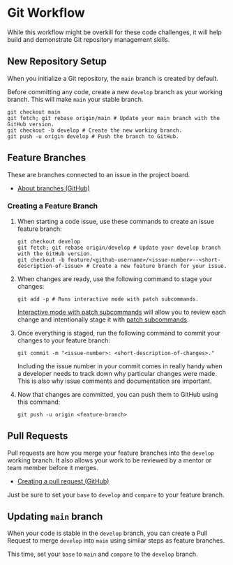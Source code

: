 # Git Workflow
While this workflow might be overkill for these code challenges, it will help build and demonstrate Git repository management skills.

## New Repository Setup
When you initialize a Git repository, the `main` branch is created by default.

Before committing any code, create a new `develop` branch as your working branch. This will make `main` your stable branch.

```
git checkout main
git fetch; git rebase origin/main # Update your main branch with the GitHub version.
git checkout -b develop # Create the new working branch.
git push -u origin develop # Push the branch to GitHub.
```

## Feature Branches
These are branches connected to an issue in the project board.
- [About branches (GitHub)](https://docs.github.com/en/pull-requests/collaborating-with-pull-requests/proposing-changes-to-your-work-with-pull-requests/about-branches)

### Creating a Feature Branch
1. When starting a code issue, use these commands to create an issue feature branch:

    ```
    git checkout develop
    git fetch; git rebase origin/develop # Update your develop branch with the GitHub version.
    git checkout -b feature/<github-username>/<issue-number>--<short-description-of-issue> # Create a new feature branch for your issue.
    ```
1. When changes are ready, use the following command to stage your changes:

    ```
    git add -p # Runs interactive mode with patch subcommands.
    ```
    [Interactive mode with patch subcommands](https://git-scm.com/docs/git-add#Documentation/git-add.txt--p) will allow you to review each change and intentionally stage it with  [patch subcommands](https://git-scm.com/docs/git-add#Documentation/git-add.txt--p).
1. Once everything is staged, run the following command to commit your changes to your feature branch:

    ```
    git commit -m "<issue-number>: <short-description-of-changes>."
    ```
    Including the issue number in your commit comes in really handy when a developer needs to track down why particular changes were made. This is also why issue comments and documentation are important.
1. Now that changes are committed, you can push them to GitHub using this command:

    ```
    git push -u origin <feature-branch>
    ```



## Pull Requests
Pull requests are how you merge your feature branches into the `develop` working branch. It also allows your work to be reviewed by a mentor or team member before it merges.
- [Creating a pull request (GitHub)](https://docs.github.com/en/pull-requests/collaborating-with-pull-requests/proposing-changes-to-your-work-with-pull-requests/creating-a-pull-request)

Just be sure to set your `base` to `develop` and `compare` to your feature branch.

## Updating `main` branch
When your code is stable in the `develop` branch, you can create a Pull Request to merge `develop` into `main` using similar steps as feature branches.

This time, set your `base` to `main` and `compare` to the `develop` branch.

